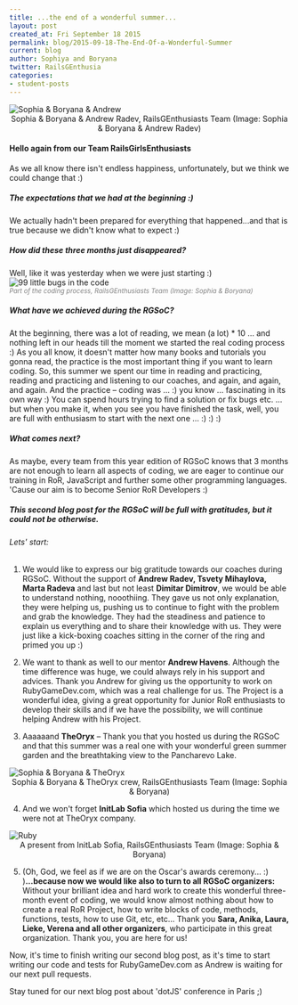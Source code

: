 ```yaml
---
title: ...the end of a wonderful summer...
layout: post
created_at: Fri September 18 2015
permalink: blog/2015-09-18-The-End-Of-a-Wonderful-Summer
current: blog
author: Sophiya and Boryana
twitter: RailsGEnthusia 
categories: 
- student-posts
---
```


<img src="/img/blog/2015/rails-g-enthusiasts-coffee.jpg" alt="Sophia & Boryana & Andrew">
<div align="center" class="image-credits"> Sophia & Boryana & Andrew Radev, RailsGEnthusiasts Team (Image: Sophia & Boryana & Andrew Radev)</div>

#### Hello again from our Team RailsGirlsEnthusiasts

As we all know there isn't endless happiness, unfortunately, but we think we could change that :)

##### The expectations that we had at the beginning :)
We actually hadn't been prepared for everything that happened...and that is true because we didn't know what to expect :) 

##### How did these three months just disappeared?
Well, like it was yesterday when we were just starting :)
<img src="/img/blog/2015/rails-g-enthusiasts-bugs.jpg" alt="99 little bugs in the code">
<br><font color="grey"><small><i> Part of the coding process, RailsGEnthusiasts Team (Image: Sophia & Boryana)</i></small></font>

##### What have we achieved during the RGSoC?
At the beginning, there was a lot of reading, we mean (a lot) * 10 … and nothing left in our heads till the moment we started the real coding process :)
As you all know, it doesn't matter how many books and tutorials you gonna read, the practice is the most important thing if you want to learn coding. 
So, this summer we spent our time in reading and practicing, reading and practicing and listening to our coaches, and again, and again, and again. And the practice – coding was … :) you know … fascinating in its own way :) You can spend hours trying to find a solution or fix bugs etc. … but when you make it, when you see you have finished the task, well, you are full with enthusiasm to start with the next one … :) :) :) 

##### What comes next?
As maybe, every team from this year edition of RGSoC knows that 3 months are not enough to learn all aspects of coding, we are eager to continue our training in RoR, JavaScript and further some other programming languages. 'Cause our aim is to become Senior RoR Developers :)

##### This second blog post for the RGSoC will be full with gratitudes, but it could not be otherwise.

###### Lets' start:

1. We would like to express our big gratitude towards our coaches during RGSoC. 
Without the support of **Andrew Radev, Tsvety Mihaylova, Marta Radeva** and last but not least **Dimitar Dimitrov**, we would be able to understand nothing, nooothiing.
They gave us not only explanation, they were helping us, pushing us to continue to fight with the problem and grab the knowledge. They had the steadiness and patience to explain us everything and to share their knowledge with us. They were just like a kick-boxing coaches sitting in the corner of the ring and primed you up :) 

2. We want to thank as well to our mentor **Andrew Havens**. Although the time difference was huge, we could always rely in his support and advices. Thank you Andrew for giving us the opportunity to work on RubyGameDev.com, which was a real challenge for us. The Project is a wonderful idea, giving a great opportunity for Junior RoR enthusiasts to develop their skills and if we have the possibility, we will continue helping Andrew with his Project.

3. Aaaaaand **TheOryx** – Thank you that you hosted us during the RGSoC and that this summer was a real one with your wonderful green summer garden and the breathtaking view to the Pancharevo Lake.
<img src="/img/blog/2015/rails-g-enthusiasts-TheOryx.png" alt="Sophia & Boryana & TheOryx">
<div align="center" class="image-credits"> Sophia & Boryana & TheOryx crew, RailsGEnthusiasts Team (Image: Sophia & Boryana)</div>


4. And we won't forget **InitLab Sofia** which hosted us during the time we were not at TheOryx company.<br>
<img src="/img/blog/2015/rails-g-enthusiasts-ruby.jpg" alt="Ruby">
<div align="center" class="image-credits"> A present from InitLab Sofia, RailsGEnthusiasts Team (Image: Sophia & Boryana)</div>

5.  (Oh, God, we feel as if we are on the Oscar's awards ceremony... :)  )**...because now we would like also to turn to all RGSoC organizers:** Without your brilliant idea and hard work to create this wonderful three-month event of coding, we would know almost nothing about how to create a real RoR Project, how to write blocks of code, methods, functions, tests, how to use Git, etc, etc…
Thank you **Sara, Anika, Laura, Lieke, Verena and all other organizers**, who participate in this great organization. Thank you, you are here for us!

Now, it's time to finish writing our second blog post, as it's time to start writing our code and tests for RubyGameDev.com as Andrew is waiting for our next pull requests.    

Stay tuned for our next blog post about 'dotJS' conference in Paris ;)

